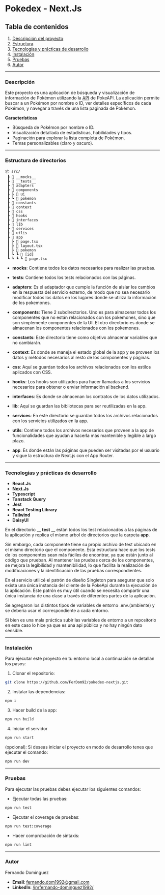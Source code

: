 # Pokedex - Next.Js

## Tabla de contenidos

1. [Descripción del proyecto](#descripción)
2. [Estructura](#estructura-de-directorios)
3. [Tecnologías y prácticas de desarrollo](#tecnologías-y-prácticas-de-desarrollo)
4. [Instalación](#instalación)
5. [Pruebas](#pruebas)
6. [Autor](#autor)

---
### Descripción

Este proyecto es una aplicación de búsqueda y visualización de información de Pokémon utilizando la [API](https://pokeapi.co/docs/v2) de PokeAPI. La aplicación permite buscar a un Pokémon por nombre o ID, ver detalles específicos de cada Pokémon, y navegar a través de una lista paginada de Pokémon.

__Características__

- Búsqueda de Pokémon por nombre o ID.
- Visualización detallada de estadísticas, habilidades y tipos.
- Paginación para explorar la lista completa de Pokémon.
- Temas personalizables (claro y oscuro).

---
### Estructura de directorios

```plaintext
📦 src/
 ┣ 📂 __mocks__
 ┣ 📂 __tests__
 ┣ 📂 adapters
 ┣ 📂 components
 ┣ ┣ 📂 ui
 ┣ ┗ 📂 pokemon
 ┣ 📂 constants
 ┣ 📂 context
 ┣ 📂 css
 ┣ 📂 hooks
 ┣ 📂 interfaces
 ┣ 📂 lib
 ┣ 📂 services
 ┣ 📂 utlis
 ┣ 📂 app
 ┃ ┣ 📜 page.tsx
 ┃ ┣ 📜 layout.tsx
 ┃ ┣ 📂 pokemon
 ┃ ┗ ┗ 📂 [id]
 ┗ ┗ ┗ ┗ 📜 page.tsx
```

- __mocks__: Contiene todos los datos necesarios para realizar las pruebas.

- __tests__: Contiene todos los tests relacionados con las páginas.

- __adapters__: Es el adaptador que cumple la función de aislar los cambios en la respuesta del servicio externo, de modo que no sea necesario modificar todos los datos en los lugares donde se utiliza la información de los pokemones.

- __components__: Tiene 2 subdirectorios. Uno es para almacenar todos los componentes que no están relacionados con los pokemones, sino que son simplemente componentes de la UI. El otro directorio es donde se almacenan los componentes relacionados con los pokemones.

- __constants__: Este directorio tiene como objetivo almacenar variables que no cambiarán.

- __context__: Es donde se maneja el estado global de la app y se proveen los datos y métodos necesarios al resto de los componentes y páginas.

- __css__: Aquí se guardan todos los archivos relacionados con los estilos aplicados con CSS.

- __hooks__: Los hooks son utilizados para hacer llamadas a los servicios necesarios para obtener o enviar información al backend.

- __interfaces__: Es donde se almacenan los contratos de los datos utilizados.

- __lib__: Aquí se guardan las bibliotecas para ser reutilizadas en la app.

- __services__: En este directorio se guardan todos los archivos relacionados con los servicios utilizados en la app.

- __utils__: Contiene todos los archivos necesarios que proveen a la app de funcionalidades que ayudan a hacerla más mantenible y legible a largo plazo.

- __app__: Es donde están las páginas que pueden ser visitadas por el usuario y sigue la estructura de Next.js con el App Router.

---
### Tecnologías y prácticas de desarrollo

- __React.Js__
- __Next.Js__
- __Typescript__
- __Tanstack Query__
- __Jest__
- __React Testing Library__
- __Tailwind__
- __DaisyUI__

En el directorio __ __test__ __ están todos los test relacionados a las páginas de la aplicación y replica el mismo arbol de directorios que la carpeta __app__.

Sin embargo, cada componente tiene su propio archivo de test ubicado en el mismo directorio que el componente. Esta estructura hace que los tests de los componentes sean más fáciles de encontrar, ya que están junto al código que prueban. Al mantener las pruebas cerca de los componentes, se mejora la legibilidad y mantenibilidad, lo que facilita la realización de modificaciones y la identificación de las pruebas correspondientes.

En el servicio utilicé el patrón de diseño Singleton para asegurar que solo exista una única instancia del cliente de la PokeApi durante la ejecución de la aplicación. Este patrón es muy útil cuando se necesita compartir una única instancia de una clase a través de diferentes partes de la aplicación.

Se agregaron los distintos tipos de variables de entorno .env.(ambiente) y se debería usar el correspondiente a cada entorno.

Si bien es una mala práctica subir las variables de entorno a un repositorio en este caso lo hice ya que es una api pública y no hay ningún dato sensible.

---
### Instalación

Para ejecutar este proyecto en tu entorno local a continuación se detallan los pasos:

1. Clonar el repositorio:

```sh
git clone https://github.com/FerDom92/pokedex-nextjs.git
```

2. Instalar las dependencias:
```sh
npm i
```

3. Hacer build de la app:
```sh
npm run build
```

4. Iniciar el servidor
```sh
npm run start
```

(opcional): Si deseas iniciar el proyecto en modo de desarrollo tenes que ejecutar el comando:
```sh
npm run dev
```

---
### Pruebas

Para ejecutar las pruebas debes ejecutar los siguientes comandos:

- Ejecutar todas las pruebas:
```sh
npm run test
```

- Ejecutar el coverage de pruebas:
```sh
npm run test:coverage
```

- Hacer comprobación de sintaxis:
```sh
npm run lint
```
---
### Autor

Fernando Dominguez

- __Email__: fernando.dom1992@gmail.com
- __LinkedIn__: [/in/fernando-dominguez1992/](https://www.linkedin.com/in/fernando-dominguez1992/)